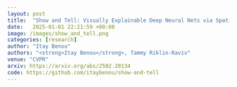 ```yaml
---
layout: post
title:  "Show and Tell: Visually Explainable Deep Neural Nets via Spatially-Aware Concept Bottleneck Models‏"
date:   2025-01-01 22:21:59 +00:00
image: /images/show_and_tell.png
categories: [research]
author: "Itay Benou"
authors: "<strong>Itay Benou</strong>, Tammy Riklin-Raviv"
venue: "CVPR"
arxiv: https://arxiv.org/abs/2502.20134
code: https://github.com/itaybenou/show-and-tell
---
```

